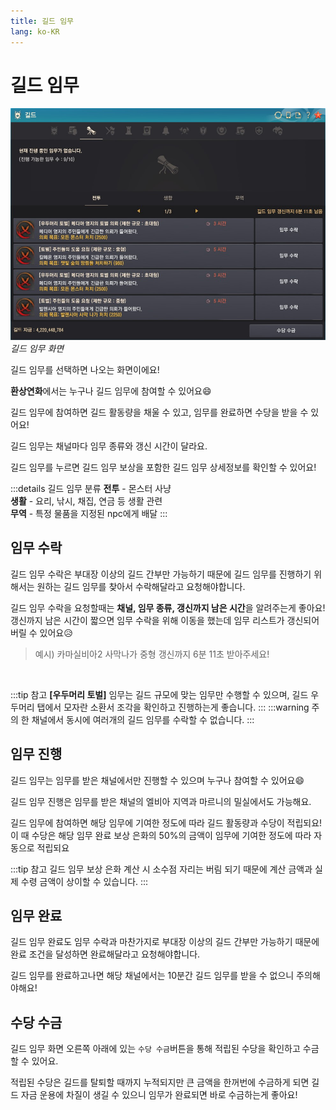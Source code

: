 ```yaml
---
title: 길드 임무
lang: ko-KR
---
```

# 길드 임무
![길드 임무 화면](./guild-quest.jpg)*길드 임무 화면*

길드 임무를 선택하면 나오는 화면이에요!

**환상연화**에서는 누구나 길드 임무에 참여할 수 있어요:smile:

길드 임무에 참여하면 길드 활동량을 채울 수 있고, 임무를 완료하면 수당을 받을 수 있어요!

길드 임무는 채널마다 임무 종류와 갱신 시간이 달라요.

길드 임무를 누르면 길드 임무 보상을 포함한 길드 임무 상세정보를 확인할 수 있어요!

:::details 길드 임무 분류
**전투** - 몬스터 사냥\
**생활** - 요리, 낚시, 채집, 연금 등 생활 관련\
**무역** - 특정 물품을 지정된 npc에게 배달
:::

## 임무 수락
길드 임무 수락은 부대장 이상의 길드 간부만 가능하기 때문에 길드 임무를 진행하기 위해서는 원하는 길드 임무를 찾아서 수락해달라고 요청해야합니다.

길드 임무 수락을 요청할때는 **채널, 임무 종류, 갱신까지 남은 시간**을 알려주는게 좋아요!
갱신까지 남은 시간이 짧으면 임무 수락을 위해 이동을 했는데 임무 리스트가 갱신되어버릴 수 있어요:disappointed_relieved:
> 예시) 카마실비아2 사막나가 중형 갱신까지 6분 11초 받아주세요! 

<br/>

:::tip 참고
**[우두머리 토벌]** 임무는 길드 규모에 맞는 임무만 수행할 수 있으며, 길드 우두머리 탭에서 모자란 소환서 조각을 확인하고 진행하는게 좋습니다.
:::
:::warning 주의
한 채널에서 동시에 여러개의 길드 임무를 수락할 수 없습니다.
:::

## 임무 진행
길드 임무는 임무를 받은 채널에서만 진행할 수 있으며 누구나 참여할 수 있어요:smile:

길드 임무 진행은 임무를 받은 채널의 엘비아 지역과 마르니의 밀실에서도 가능해요.

길드 임무에 참여하면 해당 임무에 기여한 정도에 따라 길드 활동량과 수당이 적립되요!
이 때 수당은 해당 임무 완료 보상 은화의 50%의 금액이 임무에 기여한 정도에 따라 자동으로 적립되요

:::tip 참고
길드 임무 보상 은화 계산 시 소수점 자리는 버림 되기 때문에 계산 금액과 실제 수령 금액이 상이할 수 있습니다.
:::

## 임무 완료
길드 임무 완료도 임무 수락과 마찬가지로 부대장 이상의 길드 간부만 가능하기 때문에 완료 조건을 달성하면 완료해달라고 요청해야합니다.

길드 임무를 완료하고나면 해당 채널에서는 10분간 길드 임무를 받을 수 없으니 주의해야해요!

## 수당 수금
길드 임무 화면 오른쪽 아래에 있는 `수당 수금`버튼을 통해 적립된 수당을 확인하고 수금할 수 있어요.

적립된 수당은 길드를 탈퇴할 때까지 누적되지만 큰 금액을 한꺼번에 수금하게 되면 길드 자금 운용에 차질이 생길 수 있으니 임무가 완료되면 바로 수금하는게 좋아요!